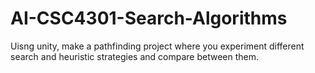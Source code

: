 # AI-CSC4301-Search-Algorithms
Uisng unity, make a pathfinding project where you experiment different search and heuristic strategies and compare between them.
